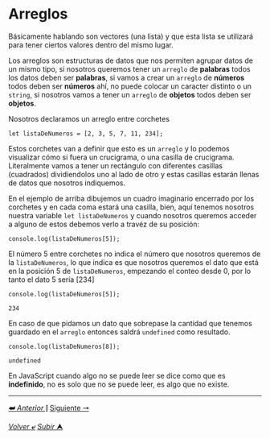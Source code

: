 # Arreglos

Básicamente hablando son vectores (una lista) y que esta lista se utilizará para tener ciertos valores dentro del mismo lugar.

Los arreglos son estructuras de datos que nos permiten agrupar datos de un mismo tipo, si nosotros queremos tener un ``arreglo`` de **palabras** todos los datos deben ser **palabras**, si vamos a crear un `arreglo` de **números** todos deben ser **números** ahí, no puede colocar un caracter distinto o un `string`, si nosotros vamos a tener un `arreglo` de **objetos** todos deben ser **objetos**.

Nosotros declaramos un arreglo entre corchetes

    let listaDeNumeros = [2, 3, 5, 7, 11, 234];

Estos corchetes van a definir que esto es un `arreglo` y lo podemos visualizar cómo si fuera un crucigrama, o una casilla de crucigrama. Literalmente vamos a tener un rectángulo con diferentes casillas (cuadrados) dividiendolos uno al lado de otro y estas casillas estarán llenas de datos que nosotros indiquemos.

En el ejemplo de arriba dibujemos un cuadro imaginario encerrado por los corchetes y en cada coma estará una casilla, bien, aquí tenemos nosotros nuestra variable `let listaDeNumeros` y cuando nosotros queremos acceder a alguno de estos debemos verlo a travéz de su posición:

    console.log(listaDeNumeros[5]);

El número 5 entre corchetes no indica el número que nosotros queremos de la `listaDeNumeros`, lo que indica es que nosotros queremos el dato que está en la posición 5 de `listaDeNumeros`, empezando el conteo desde 0, por lo tanto el dato 5 sería [234]

    console.log(listaDeNumeros[5]);

    234

En caso de que pidamos un dato que sobrepase la cantidad que tenemos guardado en el `arreglo` entonces saldrá `undefined` como resultado.

    console.log(listaDeNumeros[8]);

    undefined

En JavaScript cuando algo no se puede leer se dice como que es **indefinido**, no es solo que no se puede leer, es algo que no existe.

---

[**&#11176;** *Anterior* &#11007;](/JavaScript/TeoriaJS/005_operadoresLogicos.md "Operadores lógicos JavaScript") 
[Siguiente **&#129042;**](/JavaScript/TeoriaJS/007_metodos.md "Métodos")

[*Volver* **&ldca;**](/JavaScript/TeoriaJS/README.md "Regresar a página Principal") 
[*Subir* **&#11165;**](# "Ir al título")